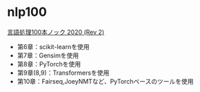 # nlp100

[言語処理100本ノック 2020 (Rev 2)](https://nlp100.github.io/ja/)
* 第6章：scikit-learnを使用
* 第7章：Gensimを使用
* 第8章：PyTorchを使用
* 第9章(8,9)：Transformersを使用
* 第10章：Fairseq,JoeyNMTなど、PyTorchベースのツールを使用
